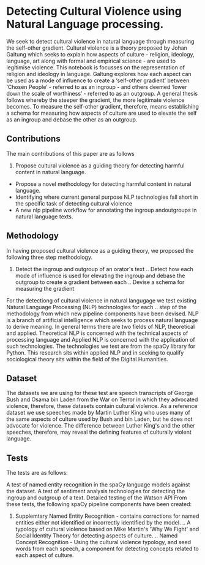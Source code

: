 # Detecting Cultural Violence using Natural Language processing.
We seek to detect cultural violence in natural language through measuring the self-other gradient. Cultural violence is a theory proposed by Johan Galtung which seeks to explain how aspects of culture - religion, ideology, language, art along with formal and empirical science - are used to legitimise violence. This notebook is focusses on the representation of religion and ideology in language. Galtung explores how each aspect can be used as a mode of influence to create a ‘self-other gradient’ between ‘Chosen People’ - referred to as an ingroup - and others deemed ‘lower down the scale of worthiness’ - referred to as an outgroup. A general thesis follows whereby the steeper the gradient, the more legitimate violence becomes. To measure the self-other gradient, therefore, means establishing a schema for measuring how aspects of culture are used to elevate the self as an ingroup and debase the other as an outgroup.

## Contributions
The main contributions of this paper are as follows

1. Propose cultural violence as a guiding theory for detecting harmful content in natural language.
  * Propose a novel methodology for detecting harmful content in natural language.
  * Identifying where current general purpose NLP technologies fall short in the specific task of detecting cultural violence
  * A new nlp pipeline workflow for annotating the ingroup andoutgroups in natural language texts.

## Methodology
In having proposed cultural violence as a guiding theory, we proposed the following three step methodology.

1. Detect the ingroup and outgroup of an orator's text
.. Detect how each mode of influence is used for elevating the ingroup and debase the outgroup to create a gradient between each
.. Devise a schema for measuring the gradient

For the detectiong of cultural violence in natural langugage we test existing Natural Language Processing (NLP) technologies for each .. step of the methodology from which new pipeline components have been devised. NLP is a branch of artificial intelligence which seeks to process natural language to derive meaning. In general terms there are two fields of NLP, theoretical and applied. Theoretical NLP is concerned with the technical aspects of processing language and Applied NLP is concerned with the application of such technologies. The technologies we test are from the spaCy library for Python. This research sits within applied NLP and in seeking to qualify sociological theory sits within the field of the Digital Humanities.

## Dataset
The datasets we are using for these test are speech transcripts of George Bush and Osama bin Laden from the War on Terror in which they advocated violence, therefore, these datasets contain cultural violence. As a reference dataset we use speeches made by Martin Luther King who uses many of the same aspects of culture used by Bush and bin Laden, but he does not advocate for violence. The difference between Luther King's and the other speeches, therefore, may reveal the defining features of culturally violent language.

## Tests
The tests are as follows:

A test of named entity recognition in the spaCy language models against the dataset.
A test of sentiment analysis technologies for detecting the ingroup and outgroup of a text.
Detailed testing of the Watson API
From these tests, the following spaCy pipeline components have been created:

1. Supplemtary Named Entity Recognition - contains corrections for named entities either not identified or incorrectly identified by the model.
.. A typology of cultural violence based on Mike Martin's 'Why We Fight' and Social Identity Theory for detecting aspects of culture.
.. Named Concept Recognition - Using the cultural violence typology, and seed words from each speech, a component for detecting concepts related to each aspect of culture.
